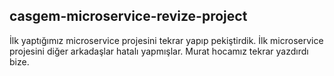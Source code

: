 ## casgem-microservice-revize-project
İlk yaptığımız microservice projesini tekrar yapıp pekiştirdik. İlk microservice projesini diğer arkadaşlar hatalı yapmışlar. Murat hocamız tekrar yazdırdı bize.
